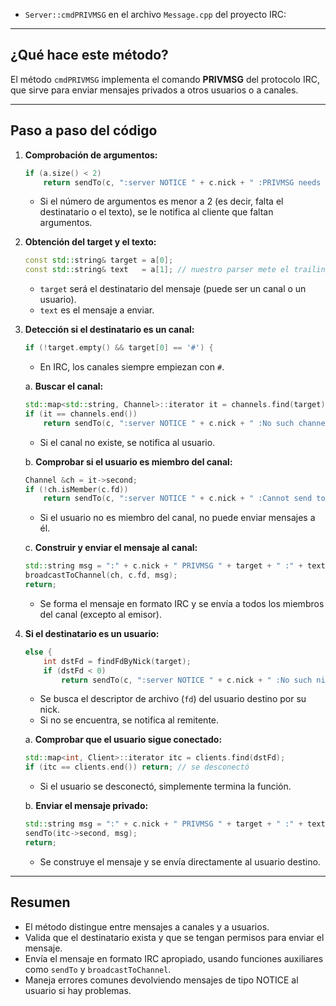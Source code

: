 - `Server::cmdPRIVMSG` en el archivo `Message.cpp` del proyecto IRC:

---

## ¿Qué hace este método?

El método `cmdPRIVMSG` implementa el comando **PRIVMSG** del protocolo IRC, que sirve para enviar mensajes privados a otros usuarios o a canales.

---

## Paso a paso del código

1. **Comprobación de argumentos:**

   ```c++
   if (a.size() < 2)
       return sendTo(c, ":server NOTICE " + c.nick + " :PRIVMSG needs <target> :<text>\r\n");
   ```

   - Si el número de argumentos es menor a 2 (es decir, falta el destinatario o el texto), se le notifica al cliente que faltan argumentos.

2. **Obtención del target y el texto:**

   ```c++
   const std::string& target = a[0];
   const std::string& text   = a[1]; // nuestro parser mete el trailing aquí
   ```

   - `target` será el destinatario del mensaje (puede ser un canal o un usuario).
   - `text` es el mensaje a enviar.

3. **Detección si el destinatario es un canal:**

   ```c++
   if (!target.empty() && target[0] == '#') {
   ```

   - En IRC, los canales siempre empiezan con `#`.

   a. **Buscar el canal:**

   ```c++
   std::map<std::string, Channel>::iterator it = channels.find(target);
   if (it == channels.end())
       return sendTo(c, ":server NOTICE " + c.nick + " :No such channel\r\n");
   ```

   - Si el canal no existe, se notifica al usuario.

   b. **Comprobar si el usuario es miembro del canal:**

   ```c++
   Channel &ch = it->second;
   if (!ch.isMember(c.fd))
       return sendTo(c, ":server NOTICE " + c.nick + " :Cannot send to channel\r\n");
   ```

   - Si el usuario no es miembro del canal, no puede enviar mensajes a él.

   c. **Construir y enviar el mensaje al canal:**

   ```c++
   std::string msg = ":" + c.nick + " PRIVMSG " + target + " :" + text + "\r\n";
   broadcastToChannel(ch, c.fd, msg);
   return;
   ```

   - Se forma el mensaje en formato IRC y se envía a todos los miembros del canal (excepto al emisor).

4. **Si el destinatario es un usuario:**

   ```c++
   else {
       int dstFd = findFdByNick(target);
       if (dstFd < 0)
           return sendTo(c, ":server NOTICE " + c.nick + " :No such nick\r\n");
   ```

   - Se busca el descriptor de archivo (`fd`) del usuario destino por su nick.
   - Si no se encuentra, se notifica al remitente.

   a. **Comprobar que el usuario sigue conectado:**

   ```c++
   std::map<int, Client>::iterator itc = clients.find(dstFd);
   if (itc == clients.end()) return; // se desconectó
   ```

   - Si el usuario se desconectó, simplemente termina la función.

   b. **Enviar el mensaje privado:**

   ```c++
   std::string msg = ":" + c.nick + " PRIVMSG " + target + " :" + text + "\r\n";
   sendTo(itc->second, msg);
   return;
   ```

   - Se construye el mensaje y se envía directamente al usuario destino.

---

## Resumen

- El método distingue entre mensajes a canales y a usuarios.
- Valida que el destinatario exista y que se tengan permisos para enviar el mensaje.
- Envía el mensaje en formato IRC apropiado, usando funciones auxiliares como `sendTo` y `broadcastToChannel`.
- Maneja errores comunes devolviendo mensajes de tipo NOTICE al usuario si hay problemas.

